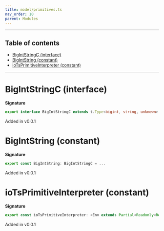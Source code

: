 ```yaml
---
title: model/primitives.ts
nav_order: 10
parent: Modules
---
```


---

<h2 class="text-delta">Table of contents</h2>

- [BigIntStringC (interface)](#bigintstringc-interface)
- [BigIntString (constant)](#bigintstring-constant)
- [ioTsPrimitiveInterpreter (constant)](#iotsprimitiveinterpreter-constant)

---

# BigIntStringC (interface)

**Signature**

```ts
export interface BigIntStringC extends t.Type<bigint, string, unknown> {}
```

Added in v0.0.1

# BigIntString (constant)

**Signature**

```ts
export const BigIntString: BigIntStringC = ...
```

Added in v0.0.1

# ioTsPrimitiveInterpreter (constant)

**Signature**

```ts
export const ioTsPrimitiveInterpreter: <Env extends Partial<Readonly<Record<"IoTsURI", any>>>>() => ModelAlgebraPrimitive<"IoTsURI", Env> = ...
```

Added in v0.0.1
